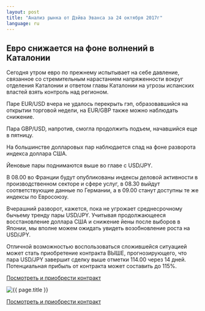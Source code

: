 ```yaml
---
layout: post
title: "Анализ рынка от Дэйва Эванса за 24 октября 2017г"
language: ru
---
```

## Евро снижается на фоне волнений в Каталонии

Сегодня утром евро по прежнему испытывает на себе давление, связанное со стремительным нарастанием напряженности вокруг отделения Каталонии и ответом главы Каталонии на угрозы испанских властей взять контроль над регионом.

Паре EUR/USD вчера не удалось перекрыть гэп, образовавшийся на открытии торговой недели, на EUR/GBP также можно наблюдать снижение.

Пара GBP/USD, напротив, смогла продолжить подъем, начавшийся еще в пятницу.

На большинстве долларовых пар наблюдается спад на фоне разворота индекса доллара США.

Йеновые пары поднимаются выше во главе с USD/JPY.
 
 
В 08.00 во Франции будут опубликованы индексы деловой активности в производственном секторе и сфере услуг, в 08.30 выйдут соответствующие данные по Германии, а в 09.00 станут доступны те же индексы по Евросоюзу.
 
 
Вчерашний разворот, кажется, пока не угрожает среднесрочному бычьему тренду пары USD/JPY. Учитывая продолжающееся восстановление доллара США и снижение йены после выборов в Японии, мы вполне можем ожидать увидеть возобновление роста на USD/JPY.

Отличной возможностью воспользоваться сложившейся ситуацией может стать приобретение контракта ВЫШЕ, прогнозирующего, что пара USD/JPY завершит сделку выше отметки 114.00 через 14 дней. Потенциальная прибыль от контракта может составить до 115%.

<a href="http://record.binary.com/_bivVDfg8lHux76XffYA0JmNd7ZgqdRLk/1/market=forex&underlying=frxUSDJPY&formname=higherlower&duration_amount=14&duration_units=d&amount=10&amount_type=payout&expiry_type=duration&barrier=114&s=1&t=nMAV_Tw-n5JHH6eEtUVc2J0co5lt24DG" target="_blank">Посмотреть и приобрести контракт</a>

<img src="{{ site.url }}/images/oct/ru-24-oct-17.png" alt="{{ page.title }}"  title="{{ page.title }}">

<a href="%LINK%%?https://www.binary.com/d/trade.cgi?market=forex&underlying=frxUSDJPY&formname=higherlower&duration_amount=14&duration_units=d&amount=10&amount_type=payout&expiry_type=duration&barrier=114&s=1&t=nMAV_Tw-n5JHH6eEtUVc2J0co5lt24DG" target="_blank">Посмотреть и приобрести контракт</a>